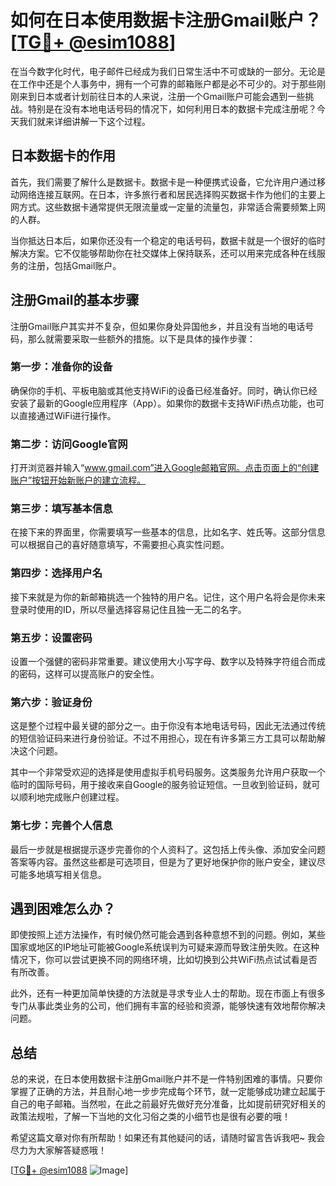 # 如何在日本使用数据卡注册Gmail账户？[[TG💪+ @esim1088](https://t.me/s/esim1088)]

在当今数字化时代，电子邮件已经成为我们日常生活中不可或缺的一部分。无论是在工作中还是个人事务中，拥有一个可靠的邮箱账户都是必不可少的。对于那些刚刚来到日本或者计划前往日本的人来说，注册一个Gmail账户可能会遇到一些挑战。特别是在没有本地电话号码的情况下，如何利用日本的数据卡完成注册呢？今天我们就来详细讲解一下这个过程。

## 日本数据卡的作用

首先，我们需要了解什么是数据卡。数据卡是一种便携式设备，它允许用户通过移动网络连接互联网。在日本，许多旅行者和居民选择购买数据卡作为他们的主要上网方式。这些数据卡通常提供无限流量或一定量的流量包，非常适合需要频繁上网的人群。

当你抵达日本后，如果你还没有一个稳定的电话号码，数据卡就是一个很好的临时解决方案。它不仅能够帮助你在社交媒体上保持联系，还可以用来完成各种在线服务的注册，包括Gmail账户。

## 注册Gmail的基本步骤

注册Gmail账户其实并不复杂，但如果你身处异国他乡，并且没有当地的电话号码，那么就需要采取一些额外的措施。以下是具体的操作步骤：

### 第一步：准备你的设备

确保你的手机、平板电脑或其他支持WiFi的设备已经准备好。同时，确认你已经安装了最新的Google应用程序（App）。如果你的数据卡支持WiFi热点功能，也可以直接通过WiFi进行操作。

### 第二步：访问Google官网

打开浏览器并输入“www.gmail.com”进入Google邮箱官网。点击页面上的“创建账户”按钮开始新账户的建立流程。

### 第三步：填写基本信息

在接下来的界面里，你需要填写一些基本的信息，比如名字、姓氏等。这部分信息可以根据自己的喜好随意填写，不需要担心真实性问题。

### 第四步：选择用户名

接下来就是为你的新邮箱挑选一个独特的用户名。记住，这个用户名将会是你未来登录时使用的ID，所以尽量选择容易记住且独一无二的名字。

### 第五步：设置密码

设置一个强健的密码非常重要。建议使用大小写字母、数字以及特殊字符组合而成的密码，这样可以提高账户的安全性。

### 第六步：验证身份

这是整个过程中最关键的部分之一。由于你没有本地电话号码，因此无法通过传统的短信验证码来进行身份验证。不过不用担心，现在有许多第三方工具可以帮助解决这个问题。

其中一个非常受欢迎的选择是使用虚拟手机号码服务。这类服务允许用户获取一个临时的国际号码，用于接收来自Google的服务验证短信。一旦收到验证码，就可以顺利地完成账户创建过程。

### 第七步：完善个人信息

最后一步就是根据提示逐步完善你的个人资料了。这包括上传头像、添加安全问题答案等内容。虽然这些都是可选项目，但是为了更好地保护你的账户安全，建议尽可能多地填写相关信息。

## 遇到困难怎么办？

即使按照上述方法操作，有时候仍然可能会遇到各种意想不到的问题。例如，某些国家或地区的IP地址可能被Google系统误判为可疑来源而导致注册失败。在这种情况下，你可以尝试更换不同的网络环境，比如切换到公共WiFi热点试试看是否有所改善。

此外，还有一种更加简单快捷的方法就是寻求专业人士的帮助。现在市面上有很多专门从事此类业务的公司，他们拥有丰富的经验和资源，能够快速有效地帮你解决问题。

## 总结

总的来说，在日本使用数据卡注册Gmail账户并不是一件特别困难的事情。只要你掌握了正确的方法，并且耐心地一步步完成每个环节，就一定能够成功建立起属于自己的电子邮箱。当然啦，在此之前最好先做好充分准备，比如提前研究好相关的政策法规啦，了解一下当地的文化习俗之类的小细节也是很有必要的哦！

希望这篇文章对你有所帮助！如果还有其他疑问的话，请随时留言告诉我吧~ 我会尽力为大家解答疑惑哦！

[[TG💪+ @esim1088](https://t.me/s/esim1088) ![Image](https://i.postimg.cc/4NQfJmqS/Snipaste-2025-05-13-00-14-12.png)]